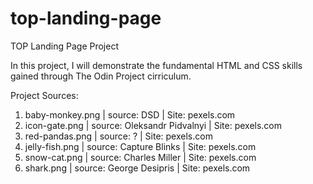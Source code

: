 # top-landing-page
TOP Landing Page Project

In this project, I will demonstrate the fundamental HTML and CSS skills gained through The Odin Project cirriculum.

Project Sources:
1. baby-monkey.png | source: DSD | Site: pexels.com
2. icon-gate.png | source: Oleksandr Pidvalnyi | Site: pexels.com
3. red-pandas.png | source: ? | Site: pexels.com
4. jelly-fish.png | source: Capture Blinks | Site: pexels.com
5. snow-cat.png | source: Charles Miller | Site: pexels.com
6. shark.png | source: George Desipris | Site: pexels.com